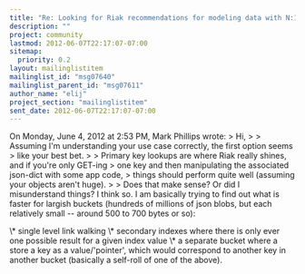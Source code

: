 ```yaml
---
title: "Re: Looking for Riak recommendations for modeling data with N:1	references"
description: ""
project: community
lastmod: 2012-06-07T22:17:07-07:00
sitemap:
  priority: 0.2
layout: mailinglistitem
mailinglist_id: "msg07640"
mailinglist_parent_id: "msg07611"
author_name: "elij"
project_section: "mailinglistitem"
sent_date: 2012-06-07T22:17:07-07:00
---
```



On Monday, June 4, 2012 at 2:53 PM, Mark Phillips wrote:
&gt; Hi, 
&gt; 
&gt; Assuming I'm understanding your use case correctly, the first option seems 
&gt; like your best bet. 
&gt; 
&gt; Primary key lookups are where Riak really shines, and if you're only GET-ing 
&gt; one key and then manipulating the associated json-dict with some app code, 
&gt; things should perform quite well (assuming your objects aren't huge). 
&gt; 
&gt; Does that make sense? Or did I misunderstand things?
I think so. I am basically trying to find out what is faster for largish 
buckets (hundreds of millions of json blobs, but each relatively small -- 
around 500 to 700 bytes or so):

\\* single level link walking
\\* secondary indexes where there is only ever one possible result for a given 
index value
\\* a separate bucket where a store a key as a value/'pointer', which would 
correspond to another key in another bucket (basically a self-roll of one of 
the above).
